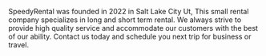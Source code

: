 SpeedyRental was founded in 2022 in Salt Lake City Ut, This small rental company specializes in long and short term rental. 
We always strive to provide high quality service and accommodate our customers with the best of our ability. 
Contact us today and schedule you next trip for business or travel.
